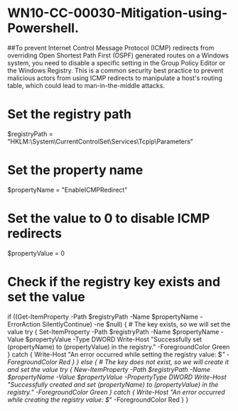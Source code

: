 # WN10-CC-00030-Mitigation-using-Powershell.
##To prevent Internet Control Message Protocol (ICMP) redirects from overriding Open Shortest Path First (OSPF) generated routes on a Windows system, you need to disable a specific setting in the Group Policy Editor or the Windows Registry. This is a common security best practice to prevent malicious actors from using ICMP redirects to manipulate a host's routing table, which could lead to man-in-the-middle attacks.

# Set the registry path
$registryPath = "HKLM:\System\CurrentControlSet\Services\Tcpip\Parameters"

# Set the property name
$propertyName = "EnableICMPRedirect"

# Set the value to 0 to disable ICMP redirects
$propertyValue = 0

# Check if the registry key exists and set the value
if ((Get-ItemProperty -Path $registryPath -Name $propertyName -ErrorAction SilentlyContinue) -ne $null) {
    # The key exists, so we will set the value
    try {
        Set-ItemProperty -Path $registryPath -Name $propertyName -Value $propertyValue -Type DWORD
        Write-Host "Successfully set $($propertyName) to $($propertyValue) in the registry." -ForegroundColor Green
    }
    catch {
        Write-Host "An error occurred while setting the registry value: $_" -ForegroundColor Red
    }
} else {
    # The key does not exist, so we will create it and set the value
    try {
        New-ItemProperty -Path $registryPath -Name $propertyName -Value $propertyValue -PropertyType DWORD
        Write-Host "Successfully created and set $($propertyName) to $($propertyValue) in the registry." -ForegroundColor Green
    }
    catch {
        Write-Host "An error occurred while creating the registry value: $_" -ForegroundColor Red
    }
}
